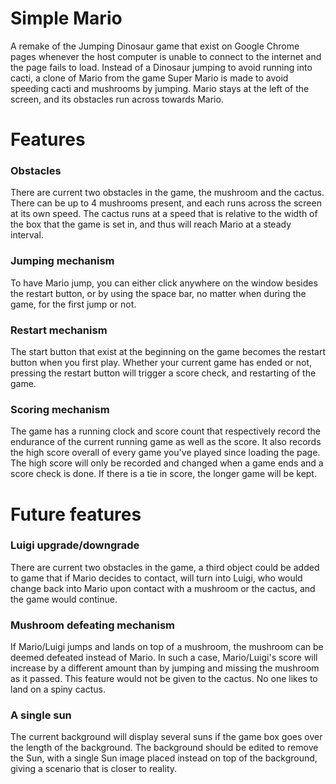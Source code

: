 # Simple Mario

A remake of the Jumping Dinosaur game that exist on Google Chrome pages whenever the host computer is unable to connect to the internet and the page fails to load. Instead of a Dinosaur jumping to avoid running into cacti, a clone of Mario from the game Super Mario is made to avoid speeding cacti and mushrooms by jumping. Mario stays at the left of the screen, and its obstacles run across towards Mario.

# Features

### Obstacles 

There are current two obstacles in the game, the mushroom and the cactus. There can be up to 4 mushrooms present, and each runs across the screen at its own speed. The cactus runs at a speed that is relative to the width of the box that the game is set in, and thus will reach Mario at a steady interval.

### Jumping mechanism 

To have Mario jump, you can either click anywhere on the window besides the restart button, or by using the space bar, no matter when during the game, for the first jump or not.

### Restart mechanism 

The start button that exist at the beginning on the game becomes the restart button when you first play. Whether your current game has ended or not, pressing the restart button will trigger a score check, and restarting of the game.

### Scoring mechanism 

The game has a running clock and score count that respectively record the endurance of the current running game as well as the score. It also records the high score overall of every game you've played since loading the page. The high score will only be recorded and changed when a game ends and a score check is done. If there is a tie in score, the longer game will be kept.

# Future features

### Luigi upgrade/downgrade

There are current two obstacles in the game, a third object could be added to game that if Mario decides to contact, will turn into Luigi, who would change back into Mario upon contact with a mushroom or the cactus, and the game would continue.

### Mushroom defeating mechanism 

If Mario/Luigi jumps and lands on top of a mushroom, the mushroom can be deemed defeated instead of Mario. In such a case, Mario/Luigi's score will increase by a different amount than by jumping and missing the mushroom as it passed. This feature would not be given to the cactus. No one likes to land on a spiny cactus.

### A single sun 

The current background will display several suns if the game box goes over the length of the background. The background should be edited to remove the Sun, with a single Sun image placed instead on top of the background, giving a scenario that is closer to reality.